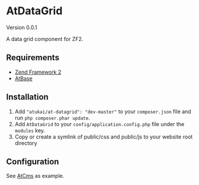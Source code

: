 # AtDataGrid

Version 0.0.1

A data grid component for ZF2.

## Requirements

* [Zend Framework 2](https://github.com/zendframework/zf2)
* [AtBase](https://github.com/atukai/AtBase)


## Installation

 1. Add `"atukai/at-datagrid": "dev-master"` to your `composer.json` file and run `php composer.phar update`.
 2. Add `AtDataGrid` to your `config/application.config.php` file under the `modules` key.
 3. Copy or create a symlink of public/css and public/js to your website root directory

## Configuration

See [AtCms](https://github.com/atukai/AtCms) as example.
